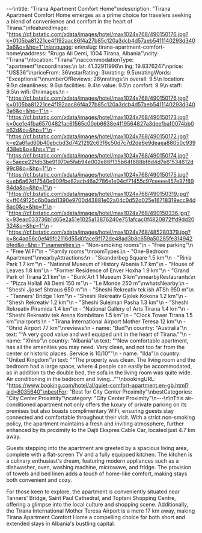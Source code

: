 ---\ntitle: "Tirana Apartment Comfort Home"\ndescription: "Tirana Apartment Comfort Home emerges as a prime choice for travelers seeking a blend of convenience and comfort in the heart of Tirana."\nfeaturedImage: "https://cf.bstatic.com/xdata/images/hotel/max1024x768/490150176.jpg?k=0105ba81221ce4f192aac86f4a27b85c120a3dcb4d57aeb5411140293d3403a6&o=&hp=1"\nlanguage: en\nslug: tirana-apartment-comfort-home\naddress: "Rruga Ali Demi, 1004 Tirana, Albania"\ncity: "Tirana"\nlocation: "Tirana"\naccommodationType: "apartment"\ncoordinates:\n  lat: 41.32911996\n  lng: 19.8376247\nprice: "US$36"\npriceFrom: 36\nstarRating: 3\nrating: 9.5\nratingWords: "Exceptional"\nnumberOfReviews: 26\nratings:\n  overall: 9.5\n  location: 9.1\n  cleanliness: 9.6\n  facilities: 9.4\n  value: 9.5\n  comfort: 9.9\n  staff: 9.5\n  wifi: 0\nimages:\n  - "https://cf.bstatic.com/xdata/images/hotel/max1024x768/490150176.jpg?k=0105ba81221ce4f192aac86f4a27b85c120a3dcb4d57aeb5411140293d3403a6&o=&hp=1"\n  - "https://cf.bstatic.com/xdata/images/hotel/max1024x768/490150173.jpg?k=0ce1e4fba65704821ac61565c00eb6638e4f19564827a3deefbaf0074bb0e62d&o=&hp=1"\n  - "https://cf.bstatic.com/xdata/images/hotel/max1024x768/490150172.jpg?k=e2a6fad60b40ebcbd3d7421292c63f6c50d7c7d2de6e9deaea88050c939438eb&o=&hp=1"\n  - "https://cf.bstatic.com/xdata/images/hotel/max1024x768/490150174.jpg?k=5aece22fdb3be91970e5fab94e002e86f135b64f688bf6d4d7e61534612d99c8&o=&hp=1"\n  - "https://cf.bstatic.com/xdata/images/hotel/max1024x768/490150175.jpg?k=eb6a67d17540e909fbe82acb46a2786e1e04cf71455c97ceeee457e97f8984da&o=&hp=1"\n  - "https://cf.bstatic.com/xdata/images/hotel/max1024x768/490150319.jpg?k=ff049125c6b0add1390e9700d43881e02a04c0d52d025e16718319ecc94d6ac0&o=&hp=1"\n  - "https://cf.bstatic.com/xdata/images/hotel/max1024x768/490150336.jpg?k=93eac033736b1d65e2a51e1025a13876240e751afcac0f4820872ffd9dd20324&o=&hp=1"\n  - "https://cf.bstatic.com/xdata/images/hotel/max1024x768/485280379.jpg?k=8c4ad56c0ef49fc2116d55d0face9f172de48ad3b8c659a50285fe314942bfed&o=&hp=1"\namenities:\n  - "Non-smoking rooms"\n  - "Free parking"\n  - "Free WiFi"\n  - "Family rooms"\nroomTypes:\n  - "One-Bedroom Apartment"\nnearbyAttractions:\n  - "Skanderbeg Square 1.5 km"\n  - "Rinia Park 1.7 km"\n  - "National Museum of History Albania 1.7 km"\n  - "House of Leaves 1.8 km"\n  - "Former Residence of Enver Hoxha 1.9 km"\n  - "Grand Park of Tirana 2.1 km"\n  - "Bunk'Art 1 Museum 3 km"\nnearbyRestaurants:\n  - "Pizza Hallall Ali Demi 150 m"\n  - "Le Monde 250 m"\nwhatsNearby:\n  - "Sheshi Jjosef Shtraus 650 m"\n  - "Sheshi Rekreativ tek ish ATSh 950 m"\n  - "Tanners' Bridge 1 km"\n  - "Sheshi Rekreativ Gjolek Kokona 1.2 km"\n  - "Shesh Rekreativ 1.2 km"\n  - "Sheshi Sulejman Pasha 1.3 km"\n  - "Sheshi Rekreativ Piramida 1.4 km"\n  - "National Gallery of Arts Tirana 1.4 km"\n  - "Sheshi Rekreativ tek Arena Kombëtare 1.5 km"\n  - "Clock Tower Tirana 1.5 km"\nairports:\n  - "Tirana International Airport Mother Teresa 12 km"\n  - "Ohrid Airport 77 km"\nreviews:\n  - name: "Bud"\n    country: "Australia"\n    text: "“A very good value and well equiped unit in the heart of Tirana.”"\n  - name: "Xhino"\n    country: "Albania"\n    text: "“New comfortable apartment, has all the amenities you may need. Very clean, and not too far from the center or historic places. Service is 10/10”"\n  - name: "Ilda"\n    country: "United Kingdom"\n    text: "“The property was clean. The living room and the bedroom had a large space, where 4 people can easily be accommodated, as in addition to the double bed, the sofa in the living room was quite wide. Air conditioning in the bedroom and living...”"\nbookingURL: "https://www.booking.com/hotel/al/quiet-comfort-apartment.en-gb.html?aid=8035640"\nbestFor: "Best for City Center Proximity"\nbestCategories: "City Center Proximity"\ncategory: "City Center Proximity"\n---\n\nThis air-conditioned apartment not only offers the luxury of private parking on its premises but also boasts complimentary WiFi, ensuring guests stay connected and comfortable throughout their visit. With a strict non-smoking policy, the apartment maintains a fresh and inviting atmosphere, further enhanced by its proximity to the Dajti Ekspres Cable Car, located just 4.7 km away.

Guests stepping into the apartment are greeted by a spacious living area, complete with a flat-screen TV and a fully equipped kitchen. The kitchen is a culinary enthusiast's dream, featuring modern appliances such as a dishwasher, oven, washing machine, microwave, and fridge. The provision of towels and bed linen adds a touch of home-like comfort, making stays both convenient and cozy.

For those keen to explore, the apartment is conveniently situated near Tanners' Bridge, Saint Paul Cathedral, and Toptani Shopping Centre, offering a glimpse into the local culture and shopping scene. Additionally, the Tirana International Mother Teresa Airport is a mere 17 km away, making Tirana Apartment Comfort Home a compelling choice for both short and extended stays in Albania's bustling capital.